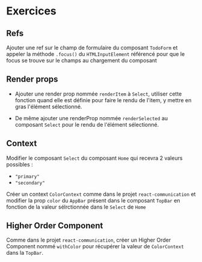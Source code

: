 # Exercices

## Refs

Ajouter une ref sur le champ de formulaire du composant `TodoForm` et appeler la méthode `.focus()` du `HTMLInputElement` référencé pour que le focus se trouve sur le champs au chargement du composant

## Render props

- Ajouter une render prop nommée `renderItem` à `Select`, utiliser cette fonction quand elle est définie pour faire le rendu de l'item, y mettre en gras l'élément sélectionné.

- De même ajouter une renderProp nommée `renderSelected` au composant `Select` pour le rendu de l'élément sélectionné.

## Context

Modifier le composant `Select` du composant `Home` qui recevra 2 valeurs possibles :

- `"primary"`
- `"secondary"`

Créer un context `ColorContext` comme dans le projet `react-communication` et modifier la prop `color` du `AppBar` présent dans le composant `TopBar` en fonction de la valeur sélrctionnée dans le `Select` de `Home`

## Higher Order Component

Comme dans le projet `react-communication`, créer un Higher Order Component nommé `withColor` pour récupérer la valeur de `ColorContext` dans la `TopBar`.
